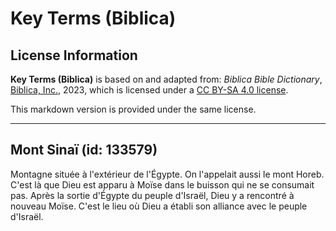 # Key Terms (Biblica)

## License Information

**Key Terms (Biblica)** is based on and adapted from: _Biblica Bible Dictionary_, [Biblica, Inc.](https://www.biblica.com/), 2023, which is licensed under a [CC BY-SA 4.0 license](https://creativecommons.org/licenses/by-sa/4.0/legalcode.en).

This markdown version is provided under the same license.



--------------------------------

## Mont Sinaï (id: 133579)

Montagne située à l'extérieur de l'Égypte. On l'appelait aussi le mont Horeb. C'est là que Dieu est apparu à Moïse dans le buisson qui ne se consumait pas. Après la sortie d'Égypte du peuple d'Israël, Dieu y a rencontré à nouveau Moïse. C'est le lieu où Dieu a établi son alliance avec le peuple d'Israël.


